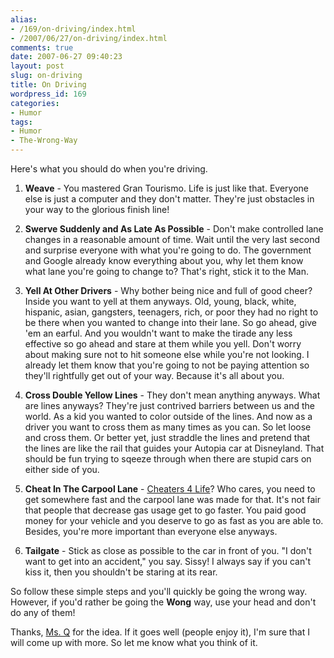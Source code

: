 ```yaml
---
alias:
- /169/on-driving/index.html
- /2007/06/27/on-driving/index.html
comments: true
date: 2007-06-27 09:40:23
layout: post
slug: on-driving
title: On Driving
wordpress_id: 169
categories:
- Humor
tags:
- Humor
- The-Wrong-Way
---
```


Here's what you should do when you're driving.





  1. **Weave** - You mastered Gran Tourismo.  Life is just like that.  Everyone else is just a computer and they don't matter.  They're just obstacles in your way to the glorious finish line!


  2. **Swerve Suddenly and As Late As Possible** - Don't make controlled lane changes in a reasonable amount of time.  Wait until the very last second and surprise everyone with what you're going to do.  The government and Google already know everything about you, why let them know what lane you're going to change to?  That's right, stick it to the Man.


  3. **Yell At Other Drivers** - Why bother being nice and full of good cheer?  Inside you want to yell at them anyways.  Old, young, black, white, hispanic, asian, gangsters, teenagers, rich, or poor they had no right to be there when you wanted to change into their lane.  So go ahead, give 'em an earful.  And you wouldn't want to make the tirade any less effective so go ahead and stare at them while you yell.  Don't worry about making sure not to hit someone else while you're not looking.  I already let them know that you're going to not be paying attention so they'll rightfully get out of your way.  Because it's all about you.


  4. **Cross Double Yellow Lines** - They don't mean anything anyways.  What are lines anyways?  They're just contrived barriers between us and the world.  As a kid you wanted to color outside of the lines.  And now as a driver you want to cross them as many times as you can.  So let loose and cross them.  Or better yet, just straddle the lines and pretend that the lines are like the rail that guides your Autopia car at Disneyland.  That should be fun trying to sqeeze through when there are stupid cars on either side of you.


  5. **Cheat In The Carpool Lane** - [Cheaters 4 Life](http://www.goingthewongway.com/2007/01/24/cheaters-4-life/)?  Who cares, you need to get somewhere fast and the carpool lane was made for that.  It's not fair that people that decrease gas usage get to go faster.  You paid good money for your vehicle and you deserve to go as fast as you are able to.  Besides, you're more important than everyone else anyways.


  6. **Tailgate** - Stick as close as possible to the car in front of you.  "I don't want to get into an accident," you say.  Sissy!  I always say if you can't kiss it, then you shouldn't be staring at its rear.



So follow these simple steps and you'll quickly be going the wrong way.  However, if you'd rather be going the **Wong** way, use your head and don't do any of them!


Thanks, [Ms. Q](http://qmusings.com/blog/) for the idea.  If it goes well (people enjoy it), I'm sure that I will come up with more.  So let me know what you think of it.
